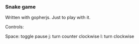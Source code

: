 ### Snake game
Written with gopherjs.
Just to play with it.

Controls:

Space: toggle pause
j: turn counter clockwise
l: turn clockwise

